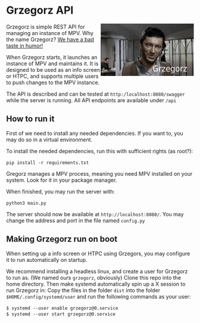 # Grzegorz API
<img align="right" width="250" src="res/logo.png">

Grzegorz is simple REST API for managing an instance of MPV.
Why the name Grzegorz? [We have a bad taste in humor!](https://youtu.be/t-fcrn1Edik)

When Grzegorz starts, it launches an instance of MPV and maintains it. It is designed to be used as an info screen or HTPC, and supports multiple users to push changes to the MPV instance.

The API is described and can be tested at `http:/localhost:8080/swagger` while the server is running. All API endpoints are available under `/api`


## How to run it

First of we need to install any needed dependencies. If you want to, you may do so in a virtual environment.

To install the needed dependencies, run this with sufficient rights (as root?):

    pip install -r requirements.txt

Gregorz manages a MPV process, meaning you need MPV installed on your system. Look for it in your package manager.

When finished, you may run the server with:

    python3 main.py

The server should now be available at `http://localhost:8080/`.
You may change the address and port in the file named `config.py`


## Making Grzegorz run on boot

When setting up a info screen or HTPC using Grzegors, you may configure it to run automatically on startup.

We recommend installing a headless linux, and create a user for Grzegorz to run as. (We named ours `grzegorz`, obviously)
Clone this repo into the home directory. Then make systemd automatically spin up a X session to run Grzegorz in: Copy the files in the folder `dist` into the folder `$HOME/.config/systemd/user` and run the following commands as your user:

    $ systemd --user enable grzegorz@0.service
    $ systemd --user start grzegorz@0.service
